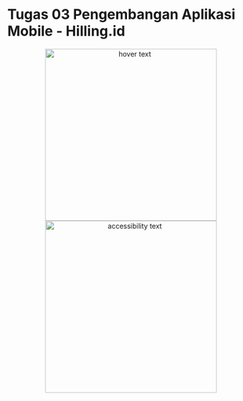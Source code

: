 # Tugas 03 Pengembangan Aplikasi Mobile - Hilling.id
<p align="center">
  <img src="your_relative_path_here" width="350" title="hover text">
  <img src="D:\Materi Semester 6\PAM\Tugas 3\Tampilan\1679064401039.jpg" width="350" alt="accessibility text">
</p>